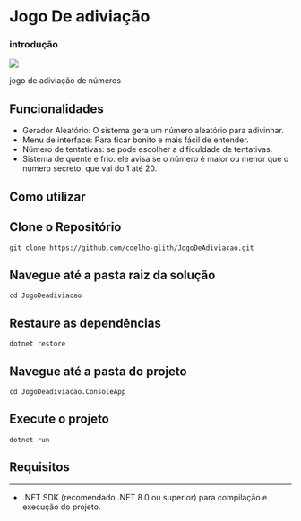 # Jogo De adiviação

### introdução
![](https://i.imgur.com/MeSMh8e.gif)

jogo de adiviação de números

## Funcionalidades
- Gerador Aleatório: O sistema gera um número aleatório para adivinhar.
- Menu de interface: Para ficar bonito e mais fácil de entender.
- Número de tentativas: se pode escolher a dificuldade de tentativas.
- Sistema de quente e frio: ele avisa se o número é maior ou menor que o número secreto, que vai do 1 até 20.
  
Como utilizar
---
## Clone o Repositório
```
git clone https://github.com/coelho-glith/JogoDeAdiviacao.git
```
## Navegue até a pasta raiz da solução
```
cd JogoDeadiviacao
```
## Restaure as dependências
```
dotnet restore
```
## Navegue até a pasta do projeto
```
cd JogoDeadiviacao.ConsoleApp
```
## Execute o projeto
```
dotnet run
```

## Requisitos
---
- .NET SDK (recomendado .NET 8.0 ou superior) para compilação e execução do projeto.
